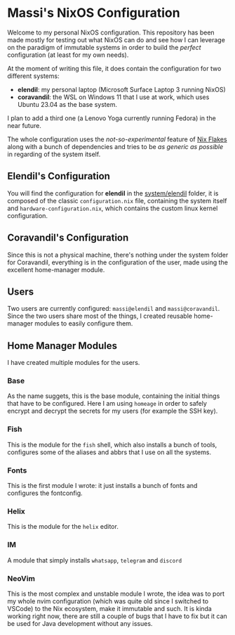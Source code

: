 # Massi's NixOS Configuration

Welcome to my personal NixOS configuration.  This repository has been made mostly
for testing out what NixOS can do and see how I can leverage on the paradigm of
immutable systems in order to build the _perfect_ configuration (at least for my own needs).

At the moment of writing this file, it does contain the configuration for two
different systems:
 * **elendil**: my personal laptop (Microsoft Surface Laptop 3 running NixOS)
 * **coravandil**: the WSL on Windows 11 that I use at work, which uses Ubuntu
 23.04 as the base system.

I plan to add a third one (a Lenovo Yoga currently running Fedora) in the near
future.

The whole configuration uses the _not-so-experimental_ feature of
[Nix Flakes](https://nixos.wiki/wiki/Flakes) along with a bunch of dependencies
and tries to be _as generic as possible_ in regarding of the system itself.

## Elendil's Configuration
You will find the configuration for **elendil** in the [system/elendil](./system/elendil)
folder, it is composed of the classic `configuration.nix` file, containing the
system itself and `hardware-configuration.nix`, which contains the custom
linux kernel configuration.

## Coravandil's Configuration
Since this is not a physical machine, there's nothing under the system folder
for Coravandil, everything is in the configuration of the user, made using
the excellent home-manager module.

## Users
Two users are currently configured: `massi@elendil` and `massi@coravandil`. Since
the two users share most of the things, I created reusable home-manager modules
to easily configure them.


## Home Manager Modules
I have created multiple modules for the users.

### Base
As the name suggets, this is the base module, containing the initial things
that have to be configured. Here I am using `homeage` in order to safely encrypt
and decrypt the secrets for my users (for example the SSH key).

### Fish
This is the module for the `fish` shell, which also installs a bunch of tools,
configures some of the aliases and abbrs that I use on all the systems.

### Fonts
This is the first module I wrote: it just installs a bunch of fonts and configures
the fontconfig.

### Helix
This is the module for the `helix` editor.

### IM
A module that simply installs `whatsapp`, `telegram` and `discord`

### NeoVim
This is the most complex and unstable module I wrote, the idea was to port my
whole nvim configuration (which was quite old since I switched to VSCode) to
the Nix ecosystem, make it immutable and such. It is kinda working right now,
there are still a couple of bugs that I have to fix but it can be used for Java
development without any issues.
